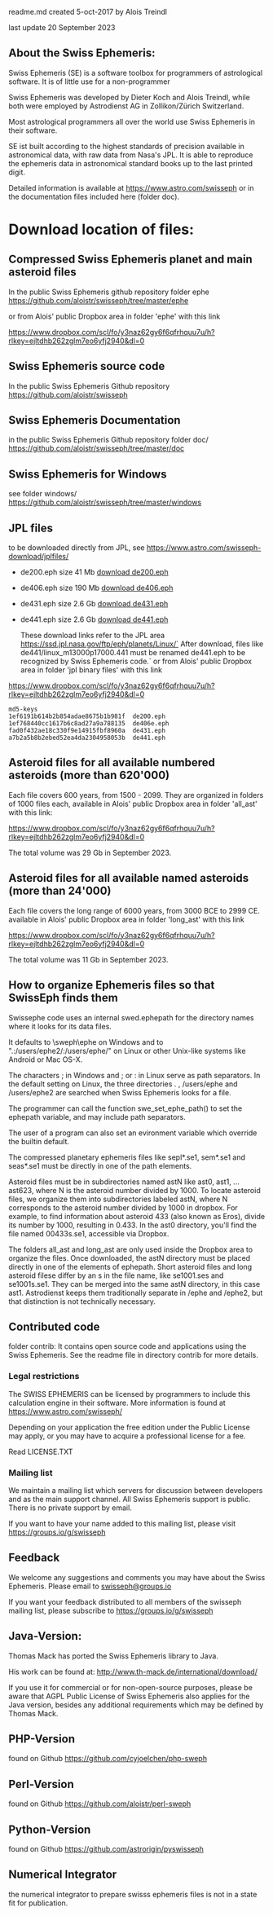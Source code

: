 readme.md  created 5-oct-2017 by Alois Treindl

last update 20 September 2023

## About the Swiss Ephemeris:

Swiss Ephemeris (SE) is a software toolbox for programmers of astrological
software. It is of little use for a non-programmer

Swiss Ephemeris was developed by Dieter Koch and Alois Treindl, while both were
employed by Astrodienst AG in Zollikon/Zürich Switzerland.

Most astrological programmers all over the world use Swiss Ephemeris in their
software. 

SE ist built according to the highest standards of precision available
in astronomical data, with raw data from Nasa's JPL. It is able to reproduce the ephemeris data in
astronomical standard books up to the last printed digit.

Detailed information is available at https://www.astro.com/swisseph
or in the documentation files included here (folder doc).

# Download location of files:

## Compressed Swiss Ephemeris planet and main asteroid files

In the public Swiss Ephemeris github repository
folder ephe
https://github.com/aloistr/swisseph/tree/master/ephe

or from Alois' public Dropbox area in folder 'ephe' with this link

https://www.dropbox.com/scl/fo/y3naz62gy6f6qfrhquu7u/h?rlkey=ejltdhb262zglm7eo6yfj2940&dl=0

## Swiss Ephemeris source code

In the public Swiss Ephemeris Github repository
https://github.com/aloistr/swisseph

## Swiss Ephemeris Documentation

in the public Swiss Ephemeris Github repository
folder doc/
https://github.com/aloistr/swisseph/tree/master/doc

## Swiss Ephemeris for Windows

see folder windows/
https://github.com/aloistr/swisseph/tree/master/windows

## JPL files

to be downloaded directly from JPL, see
https://www.astro.com/swisseph-download/jplfiles/

- de200.eph  size 41 Mb  [download de200.eph](https://ssd.jpl.nasa.gov/ftp/eph/planets/Linux/de200/lnxm1600p2170.200)
- de406.eph  size 190 Mb [download de406.eph](https://ssd.jpl.nasa.gov/ftp/eph/planets/Linux/de406/lnxm3000p3000.406)
- de431.eph  size 2.6 Gb [download de431.eph](https://ssd.jpl.nasa.gov/ftp/eph/planets/Linux/de431/lnxm13000p17000.431)
- de441.eph  size 2.6 Gb [download de441.eph](https://ssd.jpl.nasa.gov/ftp/eph/planets/Linux/de441/linux_m13000p17000.441)

 	These download links refer to the JPL area https://ssd.jpl.nasa.gov/ftp/eph/planets/Linux/` 
 	After download, files like de441/linux_m13000p17000.441 must be renamed de441.eph to be recognized by Swiss Ephemeris code.`
or from Alois' public Dropbox area in folder 'jpl binary files'  with this link

https://www.dropbox.com/scl/fo/y3naz62gy6f6qfrhquu7u/h?rlkey=ejltdhb262zglm7eo6yfj2940&dl=0

	md5-keys
	1ef6191b614b2b854adae8675b1b981f  de200.eph
	1ef768440cc1617b6c8ad27a9a788135  de406e.eph
	fad0f432ae18c330f9e14915fbf8960a  de431.eph
	a7b2a5b8b2ebed52ea4da2304958053b  de441.eph

## Asteroid files for all available numbered asteroids (more than 620'000)

Each file covers 600 years, from 1500 - 2099. They are organized in folders of 1000 files each, 
available in Alois' public Dropbox area in folder 'all_ast' with this link:

https://www.dropbox.com/scl/fo/y3naz62gy6f6qfrhquu7u/h?rlkey=ejltdhb262zglm7eo6yfj2940&dl=0

The total volume was 29 Gb in September 2023.

## Asteroid files for all available named asteroids (more than 24'000)

Each file covers the long range of 6000 years, from 3000 BCE to 2999 CE. 
available in Alois' public Dropbox area in folder 'long_ast' with this link

https://www.dropbox.com/scl/fo/y3naz62gy6f6qfrhquu7u/h?rlkey=ejltdhb262zglm7eo6yfj2940&dl=0

The total volume was 11 Gb in September 2023.

## How to organize Ephemeris files so that SwissEph finds them
Swissephe code uses an internal swed.ephepath for the directory names where it looks
for its data files.

It defaults to \sweph\ephe on Windows and to  ".:/users/ephe2/:/users/ephe/" on Linux or other
Unix-like systems like Android or Mac OS-X.

The characters ; in Windows and ; or : in Linux serve as path separators.
In the default setting on Linux, the three directories . , /users/ephe and /users/ephe2 are
searched when Swiss Ephemeris looks for a file.

The programmer can call the function swe_set_ephe_path() to set the ephepath variable,
and may include path separators.

The user of a program can also set an evironment variable which override the builtin default.

The compressed planetary ephemeris files like sepl*.se1, sem*.se1 and seas*.se1 must be directly in one of
the path elements.

Asteroid files must be in subdirectories named astN  like ast0, ast1, ... ast623,
where N is the asteroid number divided by 1000.
To locate asteroid files, we organize them into subdirectories labeled astN, where N corresponds to the asteroid number divided by 1000 in dropbox. For example, to find information about asteroid 433 (also known as Eros), divide its number by 1000, resulting in 0.433. In the ast0 directory, you'll find the file named 00433s.se1, accessible via Dropbox.

The folders all_ast and long_ast are only used inside the Dropbox area to organize the files. Once downloaded,
the astN directory must be placed directly in one of the elements of ephepath.
Short asteroid files and long asteroid filese differ by an s in the file name, like se1001.ses and se1001s.se1.
They can be merged into the same astN directory, in this case ast1.
Astrodienst keeps them traditionally separate in /ephe and /ephe2, but that distinction is not technically necessary.


## Contributed code

folder contrib:
It contains open source code and applications using the Swiss Ephemeris.
See the readme file in directory contrib for more details.


### Legal restrictions

The SWISS EPHEMERIS can be licensed by programmers to include this 
calculation engine in their software. More information is found at
https://www.astro.com/swisseph/

Depending on your application the free edition under the Public License
may apply, or you may have to acquire a professional license for a fee.

Read LICENSE.TXT

### Mailing list
We maintain a mailing list which servers for discussion between developers and 
as the main support channel. All Swiss Ephemeris support is public. There is
no private support by email.

If you want to have your name added to this mailing list, please
visit https://groups.io/g/swisseph

## Feedback

We welcome any suggestions and comments you may have about the Swiss Ephemeris.
Please email to swisseph@groups.io

If you want your feedback distributed to all members of the swisseph
mailing list, please subscribe to https://groups.io/g/swisseph

## Java-Version:

Thomas Mack has ported the Swiss Ephemeris library to Java.

His work can be found at:  http://www.th-mack.de/international/download/

If you use it for commercial or for non-open-source purposes, please
be aware that AGPL Public License of Swiss Ephemeris 
also applies for the Java version, besides any additional requirements
which may be defined by Thomas Mack.

## PHP-Version
found on Github https://github.com/cyjoelchen/php-sweph

## Perl-Version
found on Github https://github.com/aloistr/perl-sweph

## Python-Version
found on Github https://github.com/astrorigin/pyswisseph

## Numerical Integrator
the numerical integrator to prepare swisss ephemeris files is not in a state
fit for publication.

